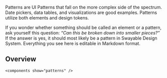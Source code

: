 Patterns are UI Patterns that fall on the more complex side of the spectrum. Date pickers, data tables, and visualizations are good examples. Patterns utilize both elements and design tokens.

If you wonder whether something should be called an element or a pattern, ask yourself this question: _“Can this be broken down into smaller pieces?”_ If the answer is yes, it should most likely be a pattern in Swayable Design System. Everything you see here is editable in Markdown format.

## Overview

```
<components show="patterns" />
```
